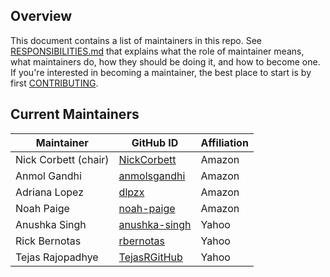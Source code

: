 ## Overview

This document contains a list of maintainers in this repo. See [RESPONSIBILITIES.md](./RESPONSIBILITIES.md) 
that explains what the role of maintainer means, what maintainers do, how they should be 
doing it, and how to become one. If you're interested in becoming a maintainer, the best place to start is by first [CONTRIBUTING](CONTRIBUTING.md).

## Current Maintainers

| Maintainer           | GitHub ID                                     | Affiliation |
|----------------------|-----------------------------------------------| ----------- |
| Nick Corbett (chair) | [NickCorbett](https://github.com/NickCorbett) | Amazon      |
| Anmol Gandhi         | [anmolsgandhi](https://github.com/anmolsgandhi) | Amazon      |
| Adriana Lopez        | [dlpzx](https://github.com/dlpzx)             | Amazon      |
| Noah Paige           | [noah-paige](https://github.com/noah-paige)   | Amazon      |
| Anushka Singh        | [anushka-singh](https://github.com/anushka-singh) | Yahoo      |
| Rick Bernotas        | [rbernotas](https://github.com/rbernotas)       | Yahoo      |
| Tejas Rajopadhye     | [TejasRGitHub](https://github.com/TejasRGitHub) | Yahoo      |

